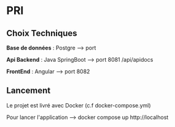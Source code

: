 # PRI

## Choix Techniques

**Base de données** : Postgre --> port

**Api Backend** : Java SpringBoot --> port 8081 /api/apidocs

**FrontEnd** : Angular --> port 8082

## Lancement

Le projet est livré avec Docker (c.f docker-compose.yml)

Pour lancer l'application --> docker compose up
http://localhost
